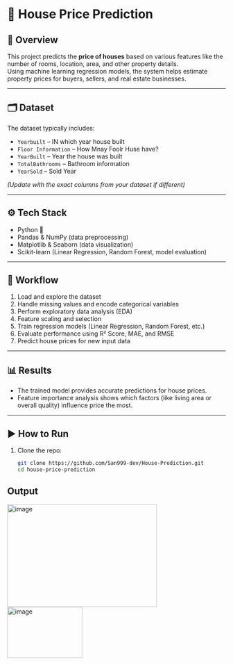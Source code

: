 # 🏡 House Price Prediction

## 📌 Overview
This project predicts the **price of houses** based on various features like the number of rooms, location, area, and other property details.  
Using machine learning regression models, the system helps estimate property prices for buyers, sellers, and real estate businesses.  

---

## 🗂️ Dataset
The dataset typically includes:
- `Yearbuilt` – IN which year house built  
- `Floor Information` – How Mnay Foolr Huse have? 
- `YearBuilt` – Year the house was built  
- `TotalBathrooms` – Bathroom information  
- `YearSold` – Sold Year 


*(Update with the exact columns from your dataset if different)*  

---

## ⚙️ Tech Stack
- Python 🐍  
- Pandas & NumPy (data preprocessing)  
- Matplotlib & Seaborn (data visualization)  
- Scikit-learn (Linear Regression, Random Forest, model evaluation)  

---

## 🚀 Workflow
1. Load and explore the dataset  
2. Handle missing values and encode categorical variables  
3. Perform exploratory data analysis (EDA)  
4. Feature scaling and selection  
5. Train regression models (Linear Regression, Random Forest, etc.)  
6. Evaluate performance using R² Score, MAE, and RMSE  
7. Predict house prices for new input data  

---

## 📊 Results
- The trained model provides accurate predictions for house prices.  
- Feature importance analysis shows which factors (like living area or overall quality) influence price the most.  

---

## ▶️ How to Run
1. Clone the repo:
   ```bash
   git clone https://github.com/San999-dev/House-Prediction.git
   cd house-price-prediction
   
## Output

<img width="345" height="236" alt="image" src="https://github.com/user-attachments/assets/35dd0ad7-ac68-4007-b6d8-a686859cf2e7" />

<img width="173" height="118" alt="image" src="https://github.com/user-attachments/assets/cbdc0e67-8f65-4b30-a7dc-6145ad9f6f9e" />

